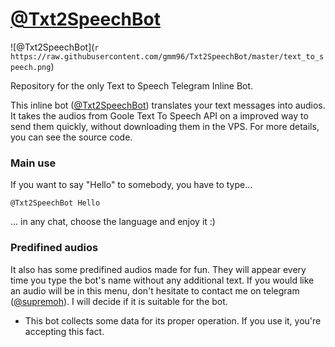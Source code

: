 # [@Txt2SpeechBot](https://t.me/Txt2SpeechBot)

![@Txt2SpeechBot](`r https://raw.githubusercontent.com/gmm96/Txt2SpeechBot/master/text_to_speech.png`)

Repository for the only Text to Speech Telegram Inline Bot.

This inline bot ([@Txt2SpeechBot](https://t.me/Txt2SpeechBot)) translates your text messages into audios.
It takes the audios from Goole Text To Speech API on a improved way to send them quickly, without downloading them in the VPS.
For more details, you can see the source code.

### Main use

If you want to say "Hello" to somebody, you have to type...

```
@Txt2SpeechBot Hello
```

... in any chat, choose the language and enjoy it :)

### Predifined audios

It also has some predifined audios made for fun.
They will appear every time you type the bot's name without any additional text.
If you would like an audio will be in this menu, don't hesitate to contact me on telegram ([@supremoh](https://t.me/supremoh)).
I will decide if it is suitable for the bot.

* This bot collects some data for its proper operation. If you use it, you're accepting this fact.
